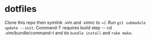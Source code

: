 # dotfiles

Clone this repo then symlink .vim and .vimrc to ~/.
Run `git submodule update --init`.
Command-T requires build step -- cd .vim/bundle/command-t and do `bundle install` and `rake make`.
